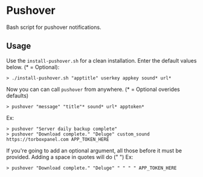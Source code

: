 # Pushover

Bash script for pushover notifications.

## Usage

Use the `install-pushover.sh` for a clean installation. Enter the default values below. (* = Optional):

	> ./install-pushover.sh "apptitle" userkey appkey sound* url*

Now you can can call `pushover` from anywhere. (* = Optional overides defaults)

	> pushover "message" "title"* sound* url* apptoken*
Ex:

    > pushover "Server daily backup complete"
	> pushover "Download complete." "Deluge" custom_sound https://torboxpanel.com APP_TOKEN_HERE
    
If you're going to add an optional argument, all those before it must be provided. Adding a space in quotes will do (" ")
Ex:

    > pushover "Download complete." "Deluge" " " " " APP_TOKEN_HERE


